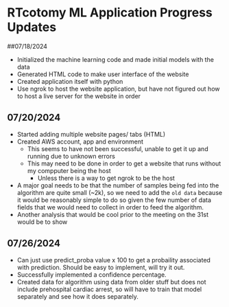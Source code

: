 # RTcotomy ML Application Progress Updates

##07/18/2024
- Initialized the machine learning code and made initial models with the data
- Generated HTML code to make user interface of the website
- Created application itself with python
- Use ngrok to host the website application, but have not figured out how to host a live server for the website in order

## 07/20/2024
- Started adding multiple website pages/ tabs (HTML)
- Created AWS account, app and environment
	- This seems to have not been successful, unable to get it up and running due to unknown errors
	- This may need to be done in order to get a website that runs without my compputer being the host
		- Unless there is a way to get ngrok to be the host
- A major goal needs to be that the number of samples being fed into the algorithm are quite small (~2k), so we need to add the `old data` because it would be reasonably simple to do so given the few number of data fields that we would need to collect in order to feed the algorithm.
- Another analysis that would be cool prior to the meeting on the 31st would be to show

## 07/26/2024
- Can just use predict_proba value x 100 to get a probaility associated with prediction. Should be easy to implement, will try it out.
- Successfully implemented a confidence percentage.
- Created data for algorithm using data from older stuff but does not include prehospital cardiac arrest, so will have to train that model separately and see how it does separately.